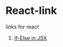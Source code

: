 React-link
==========

links for react


1. [If-Else in JSX](http://facebook.github.io/react/tips/if-else-in-JSX.html)
